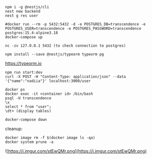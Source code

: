 ```
npm i -g @nestjs/cli
nest new backend
nest g res user

#docker run --rm -p 5432:5432 -d -e POSTGRES_DB=transcendence -e POSTGRES_USER=transcendence -e POSTGRES_PASSWORD=transcendence postgres:15.4-alpine3.18
docker-compose up

nc -zv 127.0.0.1 5432 (to check connection to postgres)

npm install --save @nestjs/typeorm typeorm pg
```
https://typeorm.io
```
npm run start:dev
curl -X POST -H "Content-Type: application/json" --data '{"name":"nadiia"}' localhost:3000/user

docker ps
docker exec -it <container id> /bin/bash
psql -U transcendence
\x
select * from "user";
\dt+ (display tables)

docker-compose down
```
cleanup:
```
docker image rm -f $(docker image ls -qa)
docker system prune -a
```
![https://i.imgur.com/stEwQMr.png](https://i.imgur.com/stEwQMr.png)